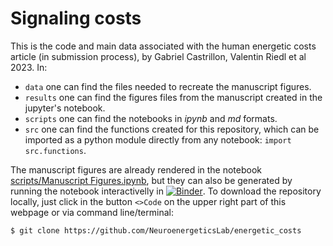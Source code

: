 # Signaling costs

This is the code and main data associated with the human energetic costs article (in submission process), by Gabriel Castrillon, Valentin Riedl et al 2023. In:

- `data` one can find the files needed to recreate the manuscript figures.
- `results` one can find the figures files from the manuscript created in the jupyter's notebook.
- `scripts` one can find the notebooks in *ipynb* and *md* formats.
- `src` one can find the functions created for this repository, which can be imported as a python module directly from any notebook: `import src.functions`.

The manuscript figures are already rendered in the notebook [scripts/Manuscript Figures.ipynb](https://github.com/NeuroenergeticsLab/energetic_costs/blob/main/scripts/Manuscript%20Figures.ipynb), but they can also be generated by running the notebook interactivelly in [![Binder](https://mybinder.org/badge_logo.svg)](https://mybinder.org/v2/gh/NeuroenergeticsLab/signaling_costs/HEAD). To download the repository locally, just click in the button `<>Code` on the upper right part of this webpage or via command line/terminal:
```console
$ git clone https://github.com/NeuroenergeticsLab/energetic_costs
```
